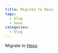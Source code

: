 ```yaml
---
title: Migrate to Hexo 
tags:
  - blog
  - hexo
categories:
  - blog
---
```

Migrate to [Hexo](https://hexojs.io/).